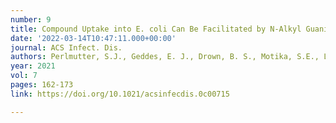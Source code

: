 ```yaml
---
number: 9
title: Compound Uptake into E. coli Can Be Facilitated by N-Alkyl Guanidiniums and Pyridiniums
date: '2022-03-14T10:47:11.000+00:00'
journal: ACS Infect. Dis.
authors: Perlmutter, S.J., Geddes, E. J., Drown, B. S., Motika, S.E., Lee, M.R. and Hergenrother, P. J.
year: 2021
vol: 7
pages: 162-173
link: https://doi.org/10.1021/acsinfecdis.0c00715

---
```


